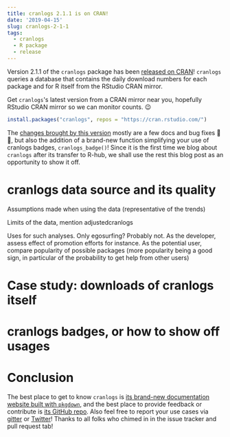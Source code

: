 ```yaml
---
title: cranlogs 2.1.1 is on CRAN!
date: '2019-04-15'
slug: cranlogs-2-1-1
tags:
  - cranlogs
  - R package
  - release
---
```


Version 2.1.1 of the `cranlogs` package has been [released on CRAN](https://cran.r-project.org/package=cranlogs)! `cranlogs` queries a database that contains the daily download
numbers for each package and for R itself from the RStudio CRAN mirror.

Get `cranlogs`'s latest version from 
a CRAN mirror near
you, hopefully RStudio CRAN mirror so we can monitor counts. :wink:

```r
install.packages("cranlogs", repos = "https://cran.rstudio.com/")
```

The [changes brought by this version](https://r-hub.github.io/cranlogs/news/index.html#cranlogs-2-1-1) mostly are a few docs and bug fixes :wave: :bug:, but also the addition of a brand-new function simplifying your use of cranlogs badges, `cranlogs_badge()`! Since it is the first time we blog about `cranlogs` after its transfer to R-hub, we shall use the rest this blog post as an opportunity to show it off.

# cranlogs data source and its quality



Assumptions made when using the data (representative of the trends)

Limits of the data, mention adjustedcranlogs

Uses for such analyses. Only egosurfing? Probably not. As the developer, assess effect of promotion efforts for instance. As the potential user, compare popularity of possible packages (more popularity being a good sign, in particular of the probability to get help from other users)


# Case study: downloads of cranlogs itself

# cranlogs badges, or how to show off usages

# Conclusion

The best place to get to know `cranlogs` is [its brand-new documentation website built with `pkgdown`](https://r-hub.github.io/cranlogs), and the best place to provide feedback or contribute is [its GitHub repo](https://github.com/r-hub/cranlogs). Also feel free to report your use cases via [gitter](https://gitter.im/r-hub/community) or [Twitter](https://twitter.com/rhub_)! Thanks to all folks who chimed in in the issue tracker and pull request tab!
